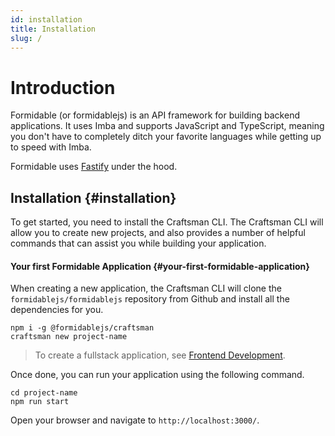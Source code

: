 ```yaml
---
id: installation
title: Installation
slug: /
---
```


# Introduction

Formidable (or formidablejs) is an API framework for building backend applications. It uses Imba and supports JavaScript and TypeScript, meaning you don't have to completely ditch your favorite languages while getting up to speed with Imba.

Formidable uses [Fastify](https://www.fastify.io/) under the hood.

## Installation {#installation}

To get started, you need to install the Craftsman CLI. The Craftsman CLI will allow you to create new projects, and also provides a number of helpful commands that can assist you while building your application.

#### Your first Formidable Application {#your-first-formidable-application}

When creating a new application, the Craftsman CLI will clone the `formidablejs/formidablejs` repository from Github and install all the dependencies for you.

```
npm i -g @formidablejs/craftsman
craftsman new project-name
```

> To create a fullstack application, see [Frontend Development](frontend#installation--setup).

Once done, you can run your application using the following command.

```
cd project-name
npm run start
```

Open your browser and navigate to `http://localhost:3000/`.
